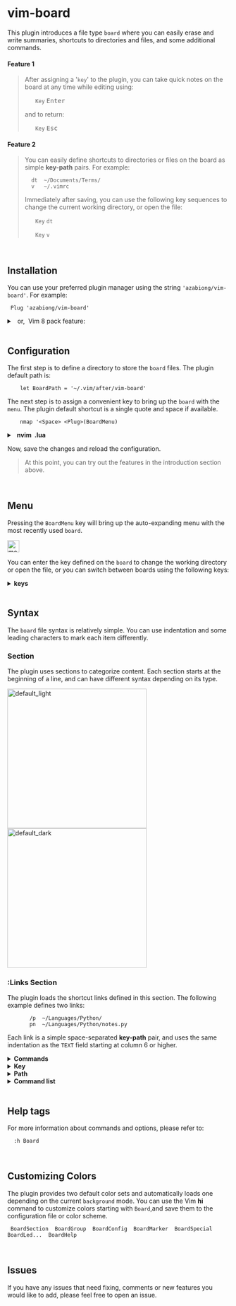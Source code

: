 <!-- https://github.com/azabiong/vim-board -->

# vim-board

This plugin introduces a file type `board` where you can easily erase and write summaries,
shortcuts to directories and files, and some additional commands.

#### Feature 1

> After assigning a '`key`' to the plugin, you can take quick notes on the board at any time while editing using:
>
> &nbsp; &nbsp; &nbsp; `Key` <kbd>Enter</kbd>
>
> and to return:
>
> &nbsp; &nbsp; &nbsp; `Key` <kbd>Esc</kbd>

#### Feature 2

> You can easily define shortcuts to directories or files on the board as simple **key-path** pairs. For example:
> ```
>   dt  ~/Documents/Terms/
>   v   ~/.vimrc
> ```
> Immediately after saving, you can use the following key sequences to change the
> current working directory, or open the file:
>
> &nbsp; &nbsp; &nbsp; `Key` `dt`
>
> &nbsp; &nbsp; &nbsp; `Key` `v`

<br>

## Installation

You can use your preferred plugin manager using the string `'azabiong/vim-board'`. For example:
```vim
 Plug 'azabiong/vim-board'
```
<details>
<summary> &nbsp; or,&nbsp; Vim 8 pack feature: </summary>
<br>

> |Linux, Mac| Windows &nbsp;|
> |:--:|--|
> |~/.vim| ~/vimfiles|
>
> in the terminal:
> ```zsh
> cd ~/.vim && git clone --depth=1 https://github.com/azabiong/vim-board.git pack/azabiong/start/vim-board
> cd ~/.vim && vim -u NONE -c "helptags pack/azabiong/start/vim-board/doc" -c q
> ```
</details>
<br>

## Configuration

The first step is to define a directory to store the `board` files. The plugin default path is:
```vim
    let BoardPath = '~/.vim/after/vim-board'
```
The next step is to assign a convenient key to bring up the `board` with the `menu`. The plugin
default shortcut is a single quote and space if available.
```vim
    nmap '<Space> <Plug>(BoardMenu)
```

<details>
<summary><b>&nbsp; nvim &nbsp;.lua </b></summary>

```lua
  vim.g.BoardPath = '~/.vim/after/vim-board'

  vim.api.nvim_set_keymap('n', "'<Space>", '<Plug>(BoardMenu)', {})
```
</details>

Now, save the changes and reload the configuration.

> At this point, you can try out the features in the introduction section above.

<br>

## Menu

Pressing the `BoardMenu` key will bring up the auto-expanding menu with the most recently used `board`.

<img height="27" alt="menu" src="https://user-images.githubusercontent.com/83812658/164972992-a76fd0b7-a5c8-4403-ab40-690ced07d21d.gif"> <br>

You can enter the key defined on the `board` to change the working directory or
open the file, or you can switch between boards using the following keys:

<details>
<summary><b> keys </b></summary>
<br>

  |key|function|
  |:--:|:--|
  |<kbd>Enter</kbd>|edit current board|
  |<kbd>Esc</kbd>  |return|
  |<kbd>;</kbd>    |return|
  |<kbd>Space</kbd>|scroll down|
  |<kbd>↓</kbd>    |scroll down|
  |<kbd>↑</kbd>    |scroll up|
  |<kbd>Ctrl</kbd><kbd>Space</kbd> |scroll up|
  |<kbd>-</kbd>    |switch to previous board|
  |<kbd>=</kbd>    |switch to main board|
  |<kbd>+</kbd>    |add new board|
  |<kbd>.</kbd>    |link current board|
  |<kbd>:</kbd>    |command-line mode|

For manually opened boards, you can use the `(.)link` menu with the <kbd>.</kbd> key to
activate links defined on the board.
</details>
<br>

## Syntax

The `board` file syntax is relatively simple. You can use indentation and some
leading characters to mark each item differently.

### Section

The plugin uses sections to categorize content. Each section starts at the beginning of a line,
and can have different syntax depending on its type.

<div style="display:inline-block">
<img width="316" alt="default_light" src="https://user-images.githubusercontent.com/83812658/160866907-19b697fa-c9b3-4f50-8402-33c80fdc9c26.png">
<img width="316" alt="default_dark" src="https://user-images.githubusercontent.com/83812658/160867186-d91f778d-b182-408f-9598-1ff6981b7bc5.png">
</div><br>

### :Links Section

 The plugin loads the shortcut links defined in this section. The following example defines
 two links:
 ```
        /p  ~/Languages/Python/
        pn  ~/Languages/Python/notes.py
 ```

 Each link is a simple space-separated **key-path** pair, and uses the same
 indentation as the `TEXT` field starting at column 6 or higher.

<details>
<summary><b> Commands </b></summary> 
<br>

You can also add additional commands using `|` bar. For example, to update
the `NERDTree` list after changing the current working directory: 
```vim
        /p  ~/Languages/Python/ | NERDTreeCWD
```

After opening the file, to scroll line 128 to the top:
```vim
        pn  ~/Languages/Python/notes.py | 128 | normal! zt
```
When switching to another board stored in the `BoardPath` directory, you can omit
the path and specify only the file name. For example:
```vim
        'r  reference.board
        /r  ~/Reference/Code/Library/ | 'r | Hi:load reference
```
<br>
</details>

<details>
<summary><b> Key </b></summary>
<br>

A key can consist of any combination of symbols, alphanumeric, and Unicode
characters except those that start with some predefined characters.

Available leading characters:
```
    ~!@$%^_()[]{}<>'"/?,0-9a-zA-Z and Unicode characters
```
Used in the syntax and menu:
```
    #  comment             ;  return
    :  setting             -  previous
    |  command             =  main
    *` special             +  new
    -  plain text          .  load
    &  reference           :  command
```
You can also define the same key differently on each board.

#### 🍏 &nbsp;Tip

When you suddenly have multiple to-do lists, numbering can be useful.
```vim
        t1  ~/Todo/file1 | /item | echo ' find item' 
        t2  ~/Todo/dir2/ | echo ' add file2'
```
#### Long key

You only need to enter the unique prefix part of the key. For example, if you
define a long key `xylophone` and don't have a key that starts with `xy`, you can
open the link with `xy` <kbd>Enter</kbd>.

<br>
</details>

<details>
<summary><b> Path </b></summary>
<br>

To easily define a link to a file, the plugin supports copying the current file's path to a register 
when the `menu` key is pressed (by default the `b` register) .  

To paste the path stored in register `b` in insert mode:

&nbsp; &nbsp; &nbsp; <kbd>Ctrl</kbd>+<kbd>R</kbd> `b`

<br>
</details>

<details>
<summary><b> Command list </b></summary>
<br>

**Multi-line commands** &nbsp;can be set using the leading bar `|` character.
```vim
        m   ~/directory/or_file
            | echo 'foo'
            | echo 'bar'
```
#### Stop command

To stop a long list of commands while processing, press the `menu` key and 
input <kbd>Ctrl</kbd>+<kbd>C</kbd> or an undefined key.  

#### Commands only

You can also define just a list of commands.  

For example, to copy a frequently used string or command to the clipboard:
```vim
        c1  | let @+ = "copy this string to the clipboard"
```

To define some input from the shell tool:
```vim
        c2  | Board* | r! echo "This is the scratchpad on the Board"
        c3  | Board* | r! curl -sI example.com
```

#### Command-line mode

When using the `|` bar character as a shell `pipe` or other meaning, you can
switch to command-line mode input by adding a colon `:` after the bar.

```vim
        c4  | Board* |: r! ls | wc
        c5  | Board* |: r! cat ~/.ssh/known_hosts | awk '$1 ~ /[0-9]/ { print $1; exit }'
```

#### Link reference

You can use the `&` symbol to run other links.
```vim
        N   | NERDTreeCWD
        d   ~/directory | &N
```

</details>
<br>

## Help tags

For more information about commands and options, please refer to:
```vim
  :h Board
```

<br>

## Customizing Colors

The plugin provides two default color sets and automatically loads one depending on the current `background` mode.
You can use the Vim **hi** command to customize colors starting with `Board`,and save them to the configuration file
or color scheme.
```
 BoardSection  BoardGroup  BoardConfig  BoardMarker  BoardSpecial  BoardLed...  BoardHelp
```
<br>

## Issues

If you have any issues that need fixing, comments or new features you would like to add, please feel free to open an issue.

<br>
